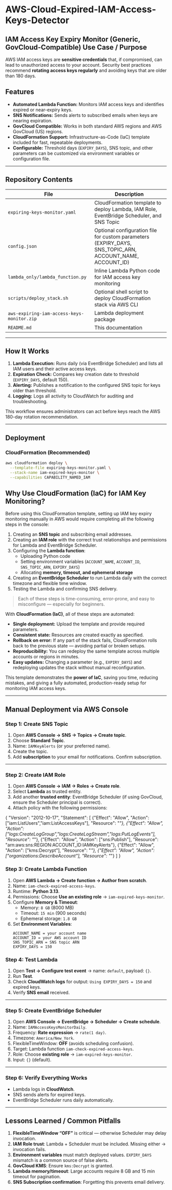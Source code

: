 # AWS-Cloud-Expired-IAM-Access-Keys-Detector

## IAM Access Key Expiry Monitor (Generic, GovCloud-Compatible) **Use Case / Purpose**

AWS IAM access keys are **sensitive credentials** that, if compromised, can lead to unauthorized access to your account. Security best practices recommend **rotating access keys regularly** and avoiding keys that are older than 180 days.  

## Features

- **Automated Lambda Function:** Monitors IAM access keys and identifies expired or near-expiry keys.
- **SNS Notifications:** Sends alerts to subscribed emails when keys are nearing expiration.
- **GovCloud Compatible:** Works in both standard AWS regions and AWS GovCloud (US) regions.
- **CloudFormation Support:** Infrastructure-as-Code (IaC) template included for fast, repeatable deployments.
- **Configurable:** Threshold days (`EXPIRY_DAYS`), SNS topic, and other parameters can be customized via environment variables or configuration file.

---

## Repository Contents

| File | Description |
|------|-------------|
| `expiring-keys-monitor.yaml` | CloudFormation template to deploy Lambda, IAM Role, EventBridge Scheduler, and SNS Topic |
| `config.json` | Optional configuration file for custom parameters (EXPIRY_DAYS, SNS_TOPIC_ARN, ACCOUNT_NAME, ACCOUNT_ID) |
| `lambda_only/lambda_function.py` | Inline Lambda Python code for IAM access key monitoring |
| `scripts/deploy_stack.sh` | Optional shell script to deploy CloudFormation stack via AWS CLI |
| `aws-expiring-iam-access-keys-monitor.zip` | Lambda deployment package |
| `README.md` | This documentation |

---

## How It Works

1. **Lambda Execution:** Runs daily (via EventBridge Scheduler) and lists all IAM users and their active access keys.
2. **Expiration Check:** Compares key creation date to threshold (`EXPIRY_DAYS`, default 150).
3. **Alerting:** Publishes a notification to the configured SNS topic for keys older than threshold.
4. **Logging:** Logs all activity to CloudWatch for auditing and troubleshooting.

This workflow ensures administrators can act before keys reach the AWS 180-day rotation recommendation.

---

## Deployment

### CloudFormation (Recommended)

```bash
aws cloudformation deploy \
  --template-file expiring-keys-monitor.yaml \
  --stack-name iam-expired-keys-monitor \
  --capabilities CAPABILITY_NAMED_IAM
```

## **Why Use CloudFormation (IaC) for IAM Key Monitoring?**

Before using this CloudFormation template, setting up IAM key expiry monitoring manually in AWS would require completing all the following steps in the console:

1. Creating an **SNS topic** and subscribing email addresses.  
2. Creating an **IAM role** with the correct trust relationships and permissions for Lambda and EventBridge Scheduler.  
3. Configuring the **Lambda function**:
   - Uploading Python code  
   - Setting environment variables (`ACCOUNT_NAME`, `ACCOUNT_ID`, `SNS_TOPIC_ARN`, `EXPIRY_DAYS`)  
   - Allocating **memory, timeout, and ephemeral storage**  
4. Creating an **EventBridge Scheduler** to run Lambda daily with the correct timezone and flexible time window.  
5. Testing the Lambda and confirming SNS delivery.  

> Each of these steps is time-consuming, error-prone, and easy to misconfigure — especially for beginners.  

With **CloudFormation (IaC)**, all of these steps are automated:  

- **Single deployment:** Upload the template and provide required parameters.  
- **Consistent state:** Resources are created exactly as specified.  
- **Rollback on error:** If any part of the stack fails, CloudFormation rolls back to the previous state — avoiding partial or broken setups.  
- **Reproducibility:** You can redeploy the same template across multiple accounts or regions in minutes.  
- **Easy updates:** Changing a parameter (e.g., `EXPIRY_DAYS`) and redeploying updates the stack without manual reconfiguration.  

This template demonstrates the **power of IaC**, saving you time, reducing mistakes, and giving a fully automated, production-ready setup for monitoring IAM access keys.

---

## **Manual Deployment via AWS Console**

### **Step 1: Create SNS Topic**
1. Open **AWS Console → SNS → Topics → Create topic**.  
2. Choose **Standard Topic**.  
3. Name: `IAMKeyAlerts` (or your preferred name).  
4. Create the topic.  
5. Add **subscription** to your email for notifications. Confirm subscription.

---

### **Step 2: Create IAM Role**
1. Open **AWS Console → IAM → Roles → Create role**.  
2. Select **Lambda** as trusted entity.  
3. Add another **trusted entity**: EventBridge Scheduler (if using GovCloud, ensure the Scheduler principal is correct).  
4. Attach policy with the following permissions:

{
  "Version": "2012-10-17",
  "Statement": [
    {"Effect": "Allow", "Action": ["iam:ListUsers","iam:ListAccessKeys"], "Resource": "*"},
    {"Effect": "Allow", "Action": ["logs:CreateLogGroup","logs:CreateLogStream","logs:PutLogEvents"], "Resource": "*"},
    {"Effect": "Allow", "Action": ["sns:Publish"], "Resource": "arn:aws:sns:REGION:ACCOUNT_ID:IAMKeyAlerts"},
    {"Effect": "Allow", "Action": ["kms:Decrypt"], "Resource": "*"},
    {"Effect": "Allow", "Action": ["organizations:DescribeAccount"], "Resource": "*"}
  ]
}



### **Step 3: Create Lambda Function**

1. Open **AWS Lambda → Create function → Author from scratch**.  
2. Name: `iam-check-expired-access-keys`.  
3. Runtime: **Python 3.13**.  
4. Permissions: Choose **Use an existing role** → `iam-expired-keys-monitor`.  
5. Configure **Memory & Timeout**:
   - Memory: `8 GB` (8000 MB)  
   - Timeout: `15 min` (900 seconds)  
   - Ephemeral storage: `1.8 GB`  
6. Set **Environment Variables**:
   ```text
   ACCOUNT_NAME = your account name
   ACCOUNT_ID = your AWS account ID
   SNS_TOPIC_ARN = SNS topic ARN
   EXPIRY_DAYS = 150
### **Step 4: Test Lambda**

1. Open **Test → Configure test event** → name: `default`, payload: `{}`.  
2. Run **Test**.  
3. Check **CloudWatch logs** for output: `Using EXPIRY_DAYS = 150` and expired keys.  
4. Verify **SNS email** received.

---

### **Step 5: Create EventBridge Scheduler**

1. Open **AWS Console → EventBridge → Scheduler → Create schedule**.  
2. Name: `IAMAccessKeysMonitorDaily`.  
3. Frequency: **Rate expression** → `rate(1 day)`.  
4. Timezone: `America/New_York`.  
5. FlexibleTimeWindow: **OFF** (avoids scheduling confusion).  
6. Target: Lambda function `iam-check-expired-access-keys`.  
7. Role: Choose **existing role** → `iam-expired-keys-monitor`.  
8. Input: `{}` (default).

---

### **Step 6: Verify Everything Works**

- Lambda logs in **CloudWatch**.  
- SNS sends alerts for expired keys.  
- EventBridge Scheduler runs daily automatically.

---

## **Lessons Learned / Common Pitfalls**

1. **FlexibleTimeWindow “OFF”** is critical — otherwise Scheduler may delay invocation.  
2. **IAM Role trust**: Lambda + Scheduler must be included. Missing either → invocation fails.  
3. **Environment variables** must match deployed values. `EXPIRY_DAYS` mismatch is a common source of false alerts.  
4. **GovCloud KMS**: Ensure `kms:Decrypt` is granted.  
5. **Lambda memory/timeout**: Large accounts require 8 GB and 15 min timeout for pagination.  
6. **SNS Subscription confirmation**: Forgetting this prevents email delivery.
